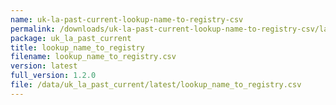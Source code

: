 ```yaml
---
name: uk-la-past-current-lookup-name-to-registry-csv
permalink: /downloads/uk-la-past-current-lookup-name-to-registry-csv/latest
package: uk_la_past_current
title: lookup_name_to_registry
filename: lookup_name_to_registry.csv
version: latest
full_version: 1.2.0
file: /data/uk_la_past_current/latest/lookup_name_to_registry.csv
---
```

